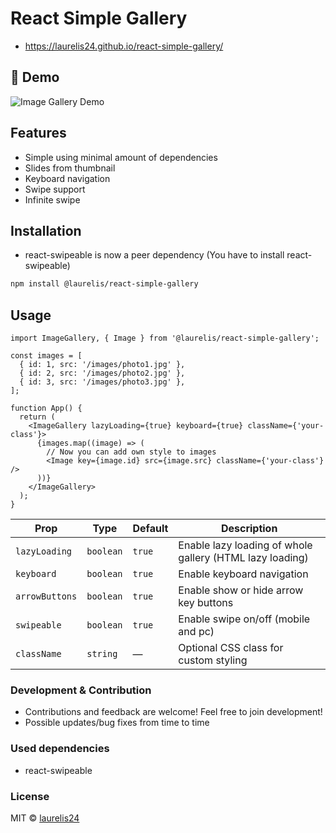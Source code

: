 # React Simple Gallery

- https://laurelis24.github.io/react-simple-gallery/

## 📸 Demo

![Image Gallery Demo](https://raw.githubusercontent.com/laurelis24/simple-react-gallery/refs/heads/main/screenshots/gallery.gif)

## Features

- Simple using minimal amount of dependencies
- Slides from thumbnail
- Keyboard navigation
- Swipe support
- Infinite swipe

## Installation

- react-swipeable is now a peer dependency (You have to install react-swipeable)

```bash
npm install @laurelis/react-simple-gallery
```

## Usage

```tsx
import ImageGallery, { Image } from '@laurelis/react-simple-gallery';

const images = [
  { id: 1, src: '/images/photo1.jpg' },
  { id: 2, src: '/images/photo2.jpg' },
  { id: 3, src: '/images/photo3.jpg' },
];

function App() {
  return (
    <ImageGallery lazyLoading={true} keyboard={true} className={'your-class'}>
      {images.map((image) => (
        // Now you can add own style to images
        <Image key={image.id} src={image.src} className={'your-class'} />
      ))}
    </ImageGallery>
  );
}
```

| Prop           | Type      | Default | Description                                              |
| -------------- | --------- | ------- | -------------------------------------------------------- |
| `lazyLoading`  | `boolean` | `true`  | Enable lazy loading of whole gallery (HTML lazy loading) |
| `keyboard`     | `boolean` | `true`  | Enable keyboard navigation                               |
| `arrowButtons` | `boolean` | `true`  | Enable show or hide arrow key buttons                    |
| `swipeable`    | `boolean` | `true`  | Enable swipe on/off (mobile and pc)                      |
| `className`    | `string`  | —       | Optional CSS class for custom styling                    |

### Development & Contribution

- Contributions and feedback are welcome! Feel free to join development!
- Possible updates/bug fixes from time to time

### Used dependencies

- react-swipeable

### License

MIT © [laurelis24](https://github.com/laurelis24)
